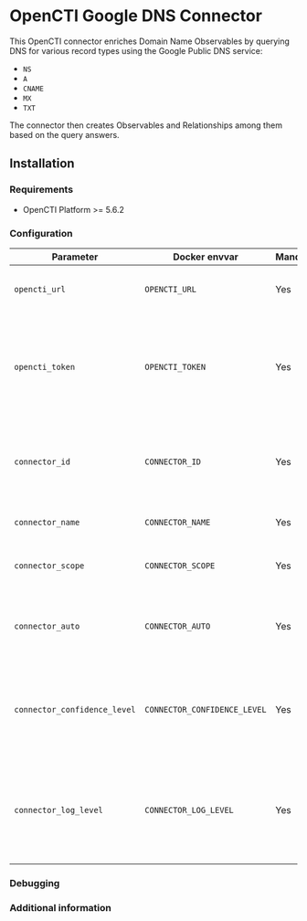 # OpenCTI Google DNS Connector

This OpenCTI connector enriches Domain Name Observables by querying DNS for
various record types using the Google Public DNS service:

- `NS`
- `A`
- `CNAME`
- `MX`
- `TXT`

The connector then creates Observables and Relationships among them based on the
query answers.

## Installation

### Requirements

- OpenCTI Platform >= 5.6.2

### Configuration

| Parameter                            | Docker envvar                       | Mandatory    | Description                                                                                                                                                |
| ------------------------------------ | ----------------------------------- | ------------ | ---------------------------------------------------------------------------------------------------------------------------------------------------------- |
| `opencti_url`                        | `OPENCTI_URL`                       | Yes          | The URL of the OpenCTI platform.                                                                                                                           |
| `opencti_token`                      | `OPENCTI_TOKEN`                     | Yes          | The default admin token configured in the OpenCTI platform parameters file.                                                                                |
| `connector_id`                       | `CONNECTOR_ID`                      | Yes          | A valid arbitrary `UUIDv4` that must be unique for this connector.                                                                                         |
| `connector_name`                     | `CONNECTOR_NAME`                    | Yes          | Set to "Google DNS"                                                                                                                                          |
| `connector_scope`                    | `CONNECTOR_SCOPE`                   | Yes          | Supported scope: Domain-Name                                                                                                 |
| `connector_auto`                    | `CONNECTOR_AUTO`                   | Yes          | Enable or disable auto-enrichment (default: false)                                                                                                 |
| `connector_confidence_level`         | `CONNECTOR_CONFIDENCE_LEVEL`        | Yes          | The default confidence level for created sightings (a number between 1 and 100).                                                                             |
| `connector_log_level`                | `CONNECTOR_LOG_LEVEL`               | Yes          | The log level for this connector, could be `debug`, `info`, `warn` or `error` (less verbose).                                                              |

### Debugging ###

<!-- Any additional information to help future users debug and report detailed issues concerning this connector -->

### Additional information

<!--
Any additional information about this connector
* What information is ingested/updated/changed
* What should the user take into account when using this connector
* ...
-->

